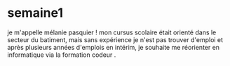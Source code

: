 # semaine1
je m'appelle mélanie pasquier !
 mon cursus scolaire était orienté dans le secteur du batiment, mais sans expérience je n'est pas trouver d'emploi 
et après plusieurs années d'emplois en intérim, je souhaite me réorienter en informatique via la formation codeur .
